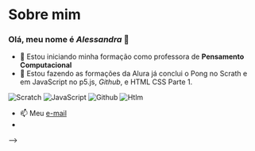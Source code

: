# Sobre mim
### Olá, meu nome é ***Alessandra*** 👋

- 🔭 Estou iniciando minha formação como professora de **Pensamento Computacional**
- 🌱 Estou fazendo as formações da Alura já conclui o Pong no Scrath e em JavaScript no p5.js, *Github*, e HTML CSS Parte 1.  

![Scratch](https://img.shields.io/badge/Scratch-4D97FF?style=for-the-badge&logo=Scratch&logoColor=white)
![JavaScript](https://img.shields.io/badge/JavaScript-323330?style=for-the-badge&logo=javascript&logoColor=F7DF1E)
![Github](https://img.shields.io/badge/GitHub-100000?style=for-the-badge&logo=github&logoColor=white)
![Htlm](https://img.shields.io/badge/HTML%20Academy-302683?style=for-the-badge&logo=HTML%20Academy&logoColor=white)
- 📫 Meu [e-mail](alessandra.kraiewski@escola.pr.gov.br) 
- 
-->
